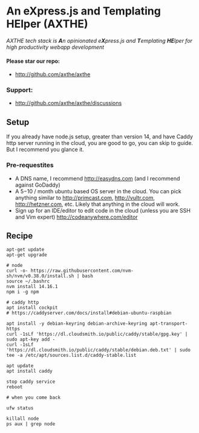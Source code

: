 
# An eXpress.js and Templating HElper (AXTHE)
<i>AXTHE tech stack is <b>A</b>n opinionated e<b>X</b>press.js and <b>T</b>emplating <b>HE</b>lper for high productivity webapp development</i>

#### Please star our repo:
- http://github.com/axthe/axthe

### Support:
- http://github.com/axthe/axthe/discussions

## Setup

If you already have node.js setup, greater than version 14, and have Caddy http server running in the cloud, you are good to go, you can skip to guide. But I recommend you glance it.

### Pre-requestites

- A DNS name, I recommend http://easydns.com (and I recommend against GoDaddy)
- A $5-$10 / month ubuntu based OS server in the cloud. You can pick anything similar to http://primcast.com, http://vultr.com, http://hetzner.com, etc. Likely that anything in the cloud will work.
- Sign up for an IDE/editor to edit code in the cloud (unless you are SSH and Vim expert) http://codeanywhere.com/editor

## Recipe

```
apt-get update
apt-get upgrade

# node 
curl -o- https://raw.githubusercontent.com/nvm-sh/nvm/v0.38.0/install.sh | bash
source ~/.bashrc
nvm install 14.16.1
npm i -g npm

# caddy http 
apt install cockpit
# https://caddyserver.com/docs/install#debian-ubuntu-raspbian

apt install -y debian-keyring debian-archive-keyring apt-transport-https
curl -1sLf 'https://dl.cloudsmith.io/public/caddy/stable/gpg.key' | sudo apt-key add -
curl -1sLf 'https://dl.cloudsmith.io/public/caddy/stable/debian.deb.txt' | sudo tee -a /etc/apt/sources.list.d/caddy-stable.list

apt update
apt install caddy

stop caddy service
reboot

# when you come back

ufw status

killall node
ps aux | grep node

```

